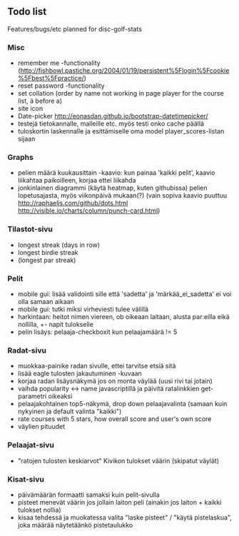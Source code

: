 ## Todo list

Features/bugs/etc planned for disc-golf-stats

### Misc

* remember me -functionality (http://fishbowl.pastiche.org/2004/01/19/persistent%5Flogin%5Fcookie%5Fbest%5Fpractice/)
* reset password -functionality
* set collation (order by name not working in page player for the course list, ä before a)
* site icon
* Date-picker http://eonasdan.github.io/bootstrap-datetimepicker/
* testejä tietokannalle, malleille etc. myös testi onko cache päällä
* tuloskortin laskennalle ja esittämiselle oma model player_scores-listan sijaan

### Graphs

* pelien määrä kuukausittain -kaavio: kun painaa 'kaikki pelit', kaavio liikahtaa paikoilleen, korjaa ettei liikahda
* jonkinlainen diagrammi (käytä heatmap, kuten githubissa) pelien lopetusajasta, myös viikonpäivä mukaan(?) (vain sopiva kaavio puuttuu http://raphaeljs.com/github/dots.html http://visible.io/charts/column/punch-card.html)

### Tilastot-sivu

* longest streak (days in row)
* longest birdie streak
* (longest par streak)

### Pelit

* mobile gui: lisää validointi sille että 'sadetta' ja 'märkää_ei_sadetta' ei voi olla samaan aikaan
* mobile gui: tutki miksi virheviesti tulee välillä
* harkintaan: heitot nimen viereen, ob oikeaan laitaan, alusta par:eilla eikä nollilla, +- napit tulokselle
* pelin lisäys: pelaaja-checkboxit kun pelaajamäärä != 5

### Radat-sivu

* muokkaa-painike radan sivulle, ettei tarvitse etsiä sitä
* lisää eagle tulosten jakautuminen -kuvaan
* korjaa radan lisäysnäkymä jos on monta väylää (uusi rivi tai jotain)
* vaihda popularity <-> name javascriptillä ja päivitä ratalinkkien get-parametri oikeaksi
* pelaajakohtainen top5-näkymä, drop down pelaajavalinta (samaan kuin nykyinen ja default valinta "kaikki")
* rate courses with 5 stars, how overall score and user's own score
* väylien pituudet

### Pelaajat-sivu

* "ratojen tulosten keskiarvot" Kivikon tulokset väärin (skipatut väylät)

### Kisat-sivu

* päivämäärän formaatti samaksi kuin pelit-sivulla
* pisteet menevät väärin jos jollain laiton peli (ainakin jos laiton + kaikki tulokset nollia)
* kisaa tehdessä ja muokatessa valita "laske pisteet" / "käytä pistelaskua", joka määrää näytetäänkö pistetaulukko
